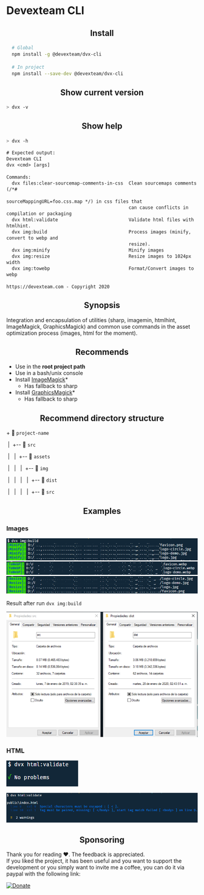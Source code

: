# Devexteam CLI

<h2 id="" align="center">Install</h2>

```bash
  # Global
  npm install -g @devexteam/dvx-cli

  # In project
  npm install --save-dev @devexteam/dvx-cli
```

<h2 id="" align="center">Show current version</h2>

```bash
> dvx -v
```

<h2 id="" align="center">Show help</h2>

```bash
> dvx -h
```

```console
# Expected output:
Devexteam CLI
dvx <cmd> [args]

Commands:
  dvx files:clear-sourcemap-comments-in-css  Clean sourcemaps comments (/*#
                                             sourceMappingURL=foo.css.map */) in css files that
                                             can cause conflicts in compilation or packaging
  dvx html:validate                          Validate html files with htmlhint.
  dvx img:build                              Process images (minify, convert to webp and
                                             resize).
  dvx img:minify                             Minify images
  dvx img:resize                             Resize images to 1024px width
  dvx img:towebp                             Format/Convert images to webp

https://devexteam.com - Copyright 2020
```

<h2 id="" align="center">Synopsis</h2>

Integration and encapsulation of utilities (sharp, imagemin, htmlhint, ImageMagick, GraphicsMagick) and common use commands in the asset optimization process (images, html for the moment).

<h2 id="" align="center">Recommends</h2>

- Use in the **root project path**
- Use in a bash/unix console
- Install [ImageMagick](https://www.imagemagick.org/script/download.php)*
  - Has fallback to sharp
- Install [GraphicsMagick](http://www.graphicsmagick.org/download.html)*
  - Has fallback to sharp

<h2 id="" align="center">Recommend directory structure</h2>

+&nbsp;:open_file_folder: `project-name`

&nbsp;|&nbsp;&nbsp;+-- :open_file_folder: `src`

&nbsp;|&nbsp;&nbsp;&nbsp;|&nbsp;&nbsp;+-- :open_file_folder: `assets`

&nbsp;|&nbsp;&nbsp;&nbsp;|&nbsp;&nbsp;&nbsp;|&nbsp;&nbsp;+-- :open_file_folder: `img`

&nbsp;|&nbsp;&nbsp;&nbsp;|&nbsp;&nbsp;&nbsp;|&nbsp;&nbsp;&nbsp;|&nbsp;&nbsp;+-- :file_folder: `dist`

&nbsp;|&nbsp;&nbsp;&nbsp;|&nbsp;&nbsp;&nbsp;|&nbsp;&nbsp;&nbsp;|&nbsp;&nbsp;+-- :file_folder: `src`


<h2 id="" align="center">Examples</h2>

### Images

![After img:build](https://raw.githubusercontent.com/devlegacy/dvx-cli/master/docs/minify.PNG)
![After img:build](https://raw.githubusercontent.com/devlegacy/dvx-cli/master/docs/towebp.PNG)
![After img:build](https://raw.githubusercontent.com/devlegacy/dvx-cli/master/docs/resize.PNG)

Result after run `dvx img:build`

![After img:build](https://raw.githubusercontent.com/devlegacy/dvx-cli/master/docs/after-build.PNG)

### HTML

![HTML validation without errors](https://raw.githubusercontent.com/devlegacy/dvx-cli/master/docs/validate.PNG)

![HTML validation with errors](https://raw.githubusercontent.com/devlegacy/dvx-cli/master/docs/validate-error.PNG)

<h2 id="" align="center">Sponsoring</h2>

Thank you for reading :heart:. The feedback is appreciated.  
If you liked the project, it has been useful and you want to support the development or you simply want to invite me a coffee, you can do it via paypal with the following link:

[![Donate](https://www.paypalobjects.com/en_US/MX/i/btn/btn_donateCC_LG.gif)](http://paypal.me/devlegacymx)

